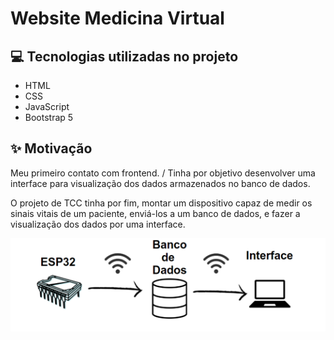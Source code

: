 # Website Medicina Virtual

## 💻 Tecnologias utilizadas no projeto

- HTML
- CSS
- JavaScript
- Bootstrap 5

## ✨ Motivação
Meu primeiro contato com frontend. /
Tinha por objetivo desenvolver uma interface para visualização dos dados armazenados no banco de dados.

O projeto de TCC tinha por fim, montar um dispositivo capaz de medir os sinais vitais de um paciente, enviá-los a um banco de dados, e fazer a visualização dos dados por uma interface.

<p align="center">
  <img src="https://github.com/Kaic-Furushima/Medicina-Virtual/blob/main/Molde.png" alt="Estrutura do Projeto">
</p>


